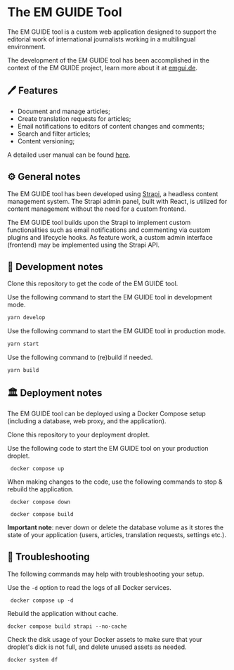 # The EM GUIDE Tool

The EM GUIDE tool is a custom web application designed to support the editorial work of international journalists working in a multilingual environment.  

The development of the EM GUIDE tool has been accomplished in the context of the EM GUIDE project, learn more about it at [emgui.de](https://emgui.de).

## 🖊️ Features

- Document and manage articles;
- Create translation requests for articles;
- Email notifications to editors of content changes and comments;
- Search and filter articles;
- Content versioning;

A detailed user manual can be found [here](https://github.com/EM-GUIDE/em-guide-tool/wiki/User-manual). 

## ⚙️ General notes

The EM GUIDE tool has been developed using [Strapi](https://strapi.io/), a headless content management system. The Strapi admin panel, built with React, is utilized for content management without the need for a custom frontend. 

The EM GUIDE tool builds upon the Strapi to implement custom functionalities such as email notifications and commenting via custom plugins and lifecycle hooks. 
As feature work, a custom admin interface (frontend) may be implemented using the Strapi API.

## 🔨 Development notes

Clone this repository to get the code of the EM GUIDE tool. 

Use the following command to start the EM GUIDE tool in development mode. 

``` bash
yarn develop
```

Use the following command to start the EM GUIDE tool in production mode. 

``` bash
yarn start
```

Use the following command to (re)build if needed.

``` bash
yarn build
```

## 🏛️ Deployment notes

The EM GUIDE tool can be deployed using a Docker Compose setup (including a database, web proxy, and the application). 

Clone this repository to your deployment droplet. 

Use the following code to start the EM GUIDE tool on your production droplet.

  ` docker compose up`

When making changes to the code, use the following commands to stop & rebuild the application.

   ` docker compose down`

   ` docker compose build`

**Important note**: never down or delete the database volume as it stores the state of your application (users, articles, translation requests, settings etc.).  

## 🐛 Troubleshooting

The following commands may help with troubleshooting your setup. 

Use the `-d` option to read the logs of all Docker services.

   ` docker compose up -d`

Rebuild the application without cache.

   `docker compose build strapi --no-cache`

Check the disk usage of your Docker assets to make sure that your droplet's dick is not full, and delete unused assets as needed. 

   `docker system df`
